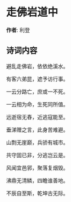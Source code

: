 # 走佛岩道中

**作者**: 利登

## 诗词内容

避乱走佛岩，依依绝溪水。

有客六弟昆，遮予访行事。

一云分路亡，庶或一不死。

一云相为命，生死同所值。

远逝宿无舂，近逃寇能至。

垂涕赠之言，此身苦难避。

山剽无崖巅，兵骄有城市。

共守固已非，分逃岂云是。

风闻宜邑郛，聚落复烟毁。

沸鼎无清鳞，四瞻谁善地。

不辰自至斯，乾坤古无际。

